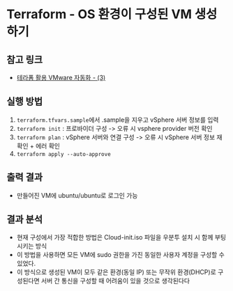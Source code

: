# Terraform - OS 환경이 구성된 VM 생성하기
## 참고 링크
- [테라폼 활용 VMware 자동화 - (3)](https://tinted-tapir-06c.notion.site/VMware-3-1ca07373030f80b592cee2e178b26f56?pvs=74)

## 실행 방법
1. `terraform.tfvars.sample`에서 .sample을 지우고 vSphere 서버 정보를 입력
2. `terraform init` : 프로바이더 구성 -> 오류 시 vsphere provider 버전 확인
3. `terraform plan` : vSphere 서버와 연결 구성 -> 오류 시 vSphere 서버 정보 재확인 + 에러 확인
4. `terraform apply --auto-approve`
## 출력 결과
* 만들어진 VM에 ubuntu/ubuntu로 로그인 가능

## 결과 분석
- 현재 구성에서 가장 적합한 방법은 Cloud-init.iso 파일을 우분투 설치 시 함께 부팅 시키는 방식
- 이 방법을 사용하면 모든 VM에 sudo 권한을 가진 동일한 사용자 계정을 구성할 수 있었다.
- 이 방식으로 생성된 VM이 모두 같은 환경(동일 IP) 또는 무작위 환경(DHCP)로 구성된다면 서버 간 통신을 구성할 때 어려움이 있을 것으로 생각된다다
